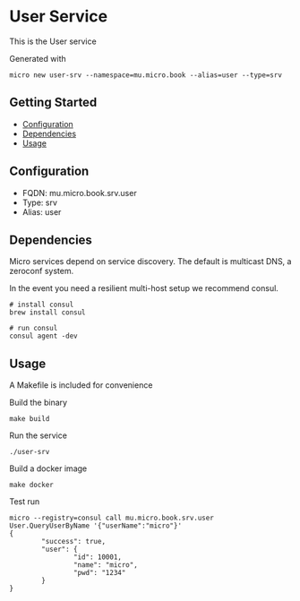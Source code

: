 # User Service

This is the User service

Generated with

```
micro new user-srv --namespace=mu.micro.book --alias=user --type=srv
```

## Getting Started

- [Configuration](#configuration)
- [Dependencies](#dependencies)
- [Usage](#usage)

## Configuration

- FQDN: mu.micro.book.srv.user
- Type: srv
- Alias: user

## Dependencies

Micro services depend on service discovery. The default is multicast DNS, a zeroconf system.

In the event you need a resilient multi-host setup we recommend consul.

```
# install consul
brew install consul

# run consul
consul agent -dev
```

## Usage

A Makefile is included for convenience

Build the binary

```
make build
```

Run the service
```
./user-srv
```

Build a docker image
```
make docker
```

Test run 
```
micro --registry=consul call mu.micro.book.srv.user User.QueryUserByName '{"userName":"micro"}'
{
        "success": true,
        "user": {
                "id": 10001,
                "name": "micro",
                "pwd": "1234"
        }
}

```